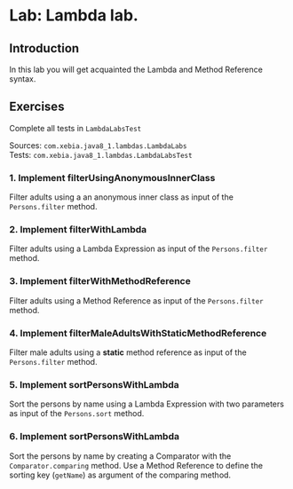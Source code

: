 # Lab: Lambda lab.

## Introduction
 

In this lab you will get acquainted the Lambda and Method Reference syntax.


## Exercises

Complete all tests in `LambdaLabsTest`

Sources: `com.xebia.java8_1.lambdas.LambdaLabs`  
Tests: `com.xebia.java8_1.lambdas.LambdaLabsTest`  

### 1. Implement filterUsingAnonymousInnerClass

Filter adults using a an anonymous inner class as input of the `Persons.filter` method.

### 2. Implement filterWithLambda

Filter adults using a Lambda Expression as input of the `Persons.filter` method.

### 3. Implement filterWithMethodReference

Filter adults using a Method Reference as input of the `Persons.filter` method.

### 4. Implement filterMaleAdultsWithStaticMethodReference

Filter male adults using a **static** method reference as input of the `Persons.filter` method.

### 5. Implement sortPersonsWithLambda
     
Sort the persons by name using a Lambda Expression with two parameters as input of the `Persons.sort` method.

### 6. Implement sortPersonsWithLambda     

Sort the persons by name by creating a Comparator with the `Comparator.comparing` method.
Use a Method Reference to define the sorting key (`getName`) as argument of the comparing method.
